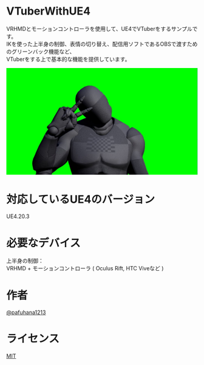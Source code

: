 # VTuberWithUE4
VRHMDとモーションコントローラを使用して、UE4でVTuberをするサンプルです。  
IKを使った上半身の制御、表情の切り替え、配信用ソフトであるOBSで渡すためのグリーンバック機能など、  
VTuberをする上で基本的な機能を提供しています。  

![ScreenShot0](https://github.com/pafuhana1213/Screenshot/blob/master/UE4WithVTuber0.jpg "")  

# 対応しているUE4のバージョン
UE4.20.3

# 必要なデバイス
上半身の制御：  
VRHMD + モーションコントローラ ( Oculus Rift, HTC Viveなど )  

# 作者
[@pafuhana1213](https://twitter.com/pafuhana1213)

# ライセンス
[MIT](https://github.com/pafuhana1213/VTuberWithUE4/blob/master/LICENSE)
